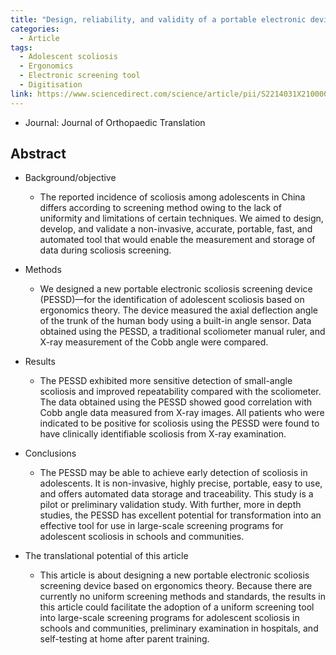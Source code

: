 ```yaml
---
title: "Design, reliability, and validity of a portable electronic device based on ergonomics for early screening of adolescent scoliosis"
categories:
  - Article
tags:
  - Adolescent scoliosis
  - Ergonomics
  - Electronic screening tool
  - Digitisation
link: https://www.sciencedirect.com/science/article/pii/S2214031X21000036
---
```


- Journal: Journal of Orthopaedic Translation

## Abstract

- Background/objective
  - The reported incidence of scoliosis among adolescents in China differs according to screening method owing to the lack of uniformity and limitations of certain techniques. We aimed to design, develop, and validate a non-invasive, accurate, portable, fast, and automated tool that would enable the measurement and storage of data during scoliosis screening.

- Methods
  - We designed a new portable electronic scoliosis screening device (PESSD)—for the identification of adolescent scoliosis based on ergonomics theory. The device measured the axial deflection angle of the trunk of the human body using a built-in angle sensor. Data obtained using the PESSD, a traditional scoliometer manual ruler, and X-ray measurement of the Cobb angle were compared.

- Results
  - The PESSD exhibited more sensitive detection of small-angle scoliosis and improved repeatability compared with the scoliometer. The data obtained using the PESSD showed good correlation with Cobb angle data measured from X-ray images. All patients who were indicated to be positive for scoliosis using the PESSD were found to have clinically identifiable scoliosis from X-ray examination.

- Conclusions
  - The PESSD may be able to achieve early detection of scoliosis in adolescents. It is non-invasive, highly precise, portable, easy to use, and offers automated data storage and traceability. This study is a pilot or preliminary validation study. With further, more in depth studies, the PESSD has excellent potential for transformation into an effective tool for use in large-scale screening programs for adolescent scoliosis in schools and communities.

- The translational potential of this article
  - This article is about designing a new portable electronic scoliosis screening device based on ergonomics theory. Because there are currently no uniform screening methods and standards, the results in this article could facilitate the adoption of a uniform screening tool into large-scale screening programs for adolescent scoliosis in schools and communities, preliminary examination in hospitals, and self-testing at home after parent training.
